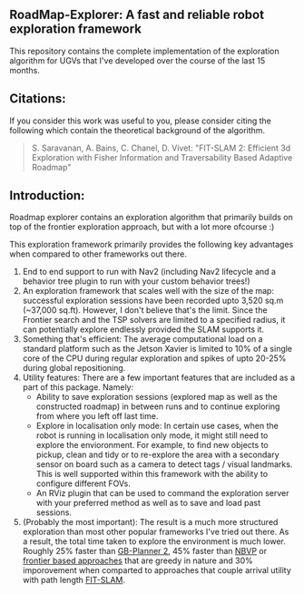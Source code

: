 ## RoadMap-Explorer: A fast and reliable robot exploration framework

This repository contains the complete implementation of the exploration algorithm for UGVs that I've developed over the course of the last 15 months.

## Citations:
If you consider this work was useful to you, please consider citing the following which contain the theoretical background of the algorithm.

> S. Saravanan, A. Bains, C. Chanel, D. Vivet: "FIT-SLAM 2: Efficient 3d Exploration with Fisher Information and Traversability Based Adaptive Roadmap"

## Introduction:

Roadmap explorer contains an exploration algorithm that primarily builds on top of the frontier exploration approach, but with a lot more ofcourse :)

This exploration framework primarily provides the following key advantages when compared to other frameworks out there.
1. End to end support to run with Nav2 (including Nav2 lifecycle and a behavior tree plugin to run with your custom behavior trees!)
2. An exploration framework that scales well with the size of the map: successful exploration sessions have been recorded upto 3,520 sq.m (~37,000 sq.ft). However, I don't believe that's the limit. Since the Frontier search and the TSP solvers are limited to a specified radius, it can potentially explore endlessly provided the SLAM supports it.
3. Something that's efficient: The average computational load on a standard platform such as the Jetson Xavier is limited to 10% of a single core of the CPU during regular exploration and spikes of upto 20-25% during global repositioning.
4. Utility features: There are a few important features that are included as a part of this package. Namely:
    - Ability to save exploration sessions (explored map as well as the constructed roadmap) in between runs and to continue exploring from where you left off last time.
    - Explore in localisation only mode: In certain use cases, when the robot is running in localisation only mode, it might still need to explore the envioronment. For example, to find new objects to pickup, clean and tidy or to re-explore the area with a secondary sensor on board such as a camera to detect tags / visual landmarks. This is well supported within this framework with the ability to configure different FOVs.
    - An RViz plugin that can be used to command the exploration server with your preferred method as well as to save and load past sessions.
5. (Probably the most important): The result is a much more structured exploration than most other popular frameworks I've tried out there. As a result, the total time taken to explore the environment is much lower. Roughly 25% faster than [GB-Planner 2](https://github.com/ntnu-arl/gbplanner_ros), 45% faster than [NBVP](https://github.com/ethz-asl/nbvplanner) or [frontier based approaches](https://github.com/paulbovbel/frontier_exploration) that are greedy in nature and 30% imporovement when comparted to approaches that couple arrival utility with path length [FIT-SLAM](https://ieeexplore.ieee.org/document/10553174).